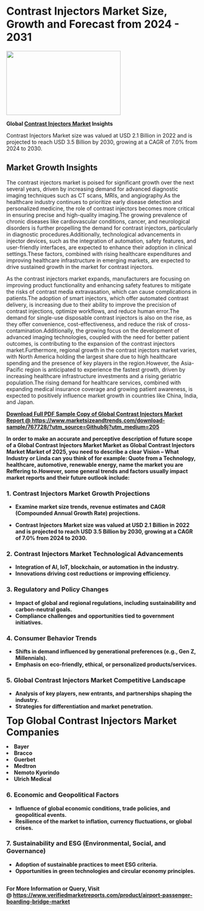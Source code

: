 <H1>Contrast Injectors Market Size, Growth and Forecast from 2024 - 2031</H1><img class="aligncenter size-medium wp-image-584254" src="https://thirdeyenews.in/wp-content/uploads/2024/09/Global-Market-Research-300x168.jpeg" alt="" width="300" height="168" /><p><strong>Global&nbsp;<a href="https://www.marketsizeandtrends.com/download-sample/767728/?utm_source=Github8j?utm_medium=205">Contrast Injectors Market</a> Insights</strong></p><p>Contrast Injectors Market size was valued at USD 2.1 Billion in 2022 and is projected to reach USD 3.5 Billion by 2030, growing at a CAGR of 7.0% from 2024 to 2030.</p><p><h2>Market Growth Insights</h2> <p>The contrast injectors market is poised for significant growth over the next several years, driven by increasing demand for advanced diagnostic imaging techniques such as CT scans, MRIs, and angiography.As the healthcare industry continues to prioritize early disease detection and personalized medicine, the role of contrast injectors becomes more critical in ensuring precise and high-quality imaging.The growing prevalence of chronic diseases like cardiovascular conditions, cancer, and neurological disorders is further propelling the demand for contrast injectors, particularly in diagnostic procedures.Additionally, technological advancements in injector devices, such as the integration of automation, safety features, and user-friendly interfaces, are expected to enhance their adoption in clinical settings.These factors, combined with rising healthcare expenditures and improving healthcare infrastructure in emerging markets, are expected to drive sustained growth in the market for contrast injectors.</p> <p><strong><a href="#"></a></strong></p> <p>As the contrast injectors market expands, manufacturers are focusing on improving product functionality and enhancing safety features to mitigate the risks of contrast media extravasation, which can cause complications in patients.The adoption of smart injectors, which offer automated contrast delivery, is increasing due to their ability to improve the precision of contrast injections, optimize workflows, and reduce human error.The demand for single-use disposable contrast injectors is also on the rise, as they offer convenience, cost-effectiveness, and reduce the risk of cross-contamination.Additionally, the growing focus on the development of advanced imaging technologies, coupled with the need for better patient outcomes, is contributing to the expansion of the contrast injectors market.Furthermore, regional growth in the contrast injectors market varies, with North America holding the largest share due to high healthcare spending and the presence of key players in the region.However, the Asia-Pacific region is anticipated to experience the fastest growth, driven by increasing healthcare infrastructure investments and a rising geriatric population.The rising demand for healthcare services, combined with expanding medical insurance coverage and growing patient awareness, is expected to positively influence market growth in countries like China, India, and Japan.</p> <p><strong><a href="#"></p><p><span class=""><strong>Download Full PDF Sample Copy of Global Contrast Injectors Market Report</strong> @ <a href="https://www.marketsizeandtrends.com/download-sample/767728/?utm_source=Github8j?utm_medium=205" target="_blank">https://www.marketsizeandtrends.com/download-sample/767728/?utm_source=Github8j?utm_medium=205</a></span></p><p>In order to make an accurate and perceptive description of future scope of a Global&nbsp;Contrast Injectors Market Market as Global&nbsp;Contrast Injectors Market Market of 2025, you need to describe a clear Vision &ndash; What Industry or Linda can you think of for example: Quote from a Technology, healthcare, automotive, renewable energy, name the market you are Reffering to.However, some general trends and factors usually impact market reports and their future outlook include:</p><h3>1.&nbsp;<strong>Contrast Injectors Market Growth Projections</strong></h3><ul><li>Examine market size trends, revenue estimates and CAGR (Compounded Annual Growth Rate) projections.</li><li><p>Contrast Injectors Market size was valued at USD 2.1 Billion in 2022 and is projected to reach USD 3.5 Billion by 2030, growing at a CAGR of 7.0% from 2024 to 2030.</p></li></ul><h3>2.&nbsp;<strong>Contrast Injectors Market Technological Advancements</strong></h3><ul><li>Integration of AI, IoT, blockchain, or automation in the industry.</li><li>Innovations driving cost reductions or improving efficiency.</li></ul><h3>3.&nbsp;<strong>Regulatory and Policy Changes</strong></h3><ul><li>Impact of global and regional regulations, including sustainability and carbon-neutral goals.</li><li>Compliance challenges and opportunities tied to government initiatives.</li></ul><h3>4.&nbsp;<strong>Consumer Behavior Trends</strong></h3><ul><li>Shifts in demand influenced by generational preferences (e.g., Gen Z, Millennials).</li><li>Emphasis on eco-friendly, ethical, or personalized products/services.</li></ul><h3>5.&nbsp;<strong>Global Contrast Injectors Market Competitive Landscape</strong></h3><ul><li>Analysis of key players, new entrants, and partnerships shaping the industry.</li><li>Strategies for differentiation and market penetration.</li></ul><p data-pm-slice="1 1 []"><span style="color: inherit; font-family: inherit; font-size: 25px;">Top Global Contrast Injectors Market Companies</span></p><div class="" data-test-id=""><p><li>Bayer</li><li> Bracco</li><li> Guerbet</li><li> Medtron</li><li> Nemoto Kyorindo</li><li> Ulrich Medical</li></p></div><h3>6.&nbsp;<strong>Economic and Geopolitical Factors</strong></h3><ul><li>Influence of global economic conditions, trade policies, and geopolitical events.</li><li>Resilience of the market to inflation, currency fluctuations, or global crises.</li></ul><h3>7.&nbsp;<strong>Sustainability and ESG (Environmental, Social, and Governance)</strong></h3><ul><li>Adoption of sustainable practices to meet ESG criteria.</li><li>Opportunities in green technologies and circular economy principles.</li></ul><h2><strong style="font-size: 14px;">For More Information or Query, Visit @&nbsp;</strong><a style="background-color: #ffffff; font-size: 14px;" href="https://www.marketsizeandtrends.com/report/contrast-injectors-market/" target="_blank">https://www.verifiedmarketreports.com/product/airport-passenger-boarding-bridge-market</a></h2>